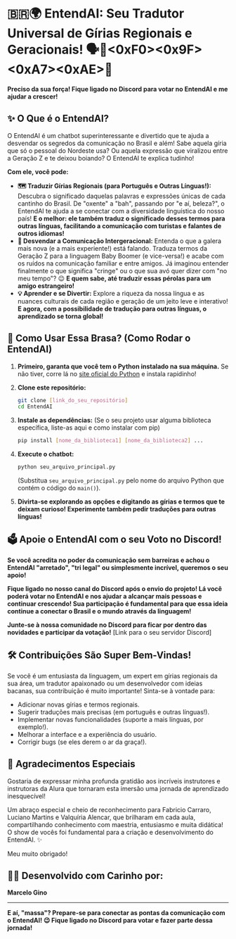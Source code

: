 # 🇧🇷🌍 EntendAI: Seu Tradutor Universal de Gírias Regionais e Geracionais! 🗣️👵<0xF0><0x9F><0xA7><0xAE>🤝

**Preciso da sua força! Fique ligado no Discord para votar no EntendAI e me ajudar a crescer!**

## ✨ O Que é o EntendAI?

O EntendAI é um chatbot superinteressante e divertido que te ajuda a desvendar os segredos da comunicação no Brasil e além! Sabe aquela gíria que só o pessoal do Nordeste usa? Ou aquela expressão que viralizou entre a Geração Z e te deixou boiando? O EntendAI te explica tudinho!

**Com ele, você pode:**

* **🗺️ Traduzir Gírias Regionais (para Português e Outras Línguas!):** Descubra o significado daquelas palavras e expressões únicas de cada cantinho do Brasil. De "oxente" a "bah", passando por "e aí, beleza?", o EntendAI te ajuda a se conectar com a diversidade linguística do nosso país! **E o melhor: ele também traduz o significado desses termos para outras línguas, facilitando a comunicação com turistas e falantes de outros idiomas!**
* **🔄 Desvendar a Comunicação Intergeracional:** Entenda o que a galera mais nova (e a mais experiente!) está falando. Traduza termos da Geração Z para a linguagem Baby Boomer (e vice-versa!) e acabe com os ruídos na comunicação familiar e entre amigos. Já imaginou entender finalmente o que significa "cringe" ou o que sua avó quer dizer com "no meu tempo"? 😉 **E quem sabe, até traduzir essas pérolas para um amigo estrangeiro!**
* **💡 Aprender e se Divertir:** Explore a riqueza da nossa língua e as nuances culturais de cada região e geração de um jeito leve e interativo! **E agora, com a possibilidade de tradução para outras línguas, o aprendizado se torna global!**

## 🚀 Como Usar Essa Brasa? (Como Rodar o EntendAI)

1.  **Primeiro, garanta que você tem o Python instalado na sua máquina.** Se não tiver, corre lá no [site oficial do Python](https://www.python.org/downloads/) e instala rapidinho!
2.  **Clone este repositório:**

    ```bash
    git clone [link_do_seu_repositório]
    cd EntendAI
    ```
3.  **Instale as dependências:** (Se o seu projeto usar alguma biblioteca específica, liste-as aqui e como instalar com pip)

    ```bash
    pip install [nome_da_biblioteca1] [nome_da_biblioteca2] ...
    ```
4.  **Execute o chatbot:**

    ```bash
    python seu_arquivo_principal.py
    ```
    (Substitua `seu_arquivo_principal.py` pelo nome do arquivo Python que contém o código do `main()`).

5.  **Divirta-se explorando as opções e digitando as gírias e termos que te deixam curioso! Experimente também pedir traduções para outras línguas!**

## 🗳️ Apoie o EntendAI com o seu Voto no Discord!

**Se você acredita no poder da comunicação sem barreiras e achou o EntendAI "arretado", "tri legal" ou simplesmente incrível, queremos o seu apoio!**

**Fique ligado no nosso canal do Discord após o envio do projeto! Lá você poderá votar no EntendAI e nos ajudar a alcançar mais pessoas e continuar crescendo! Sua participação é fundamental para que essa ideia continue a conectar o Brasil e o mundo através da linguagem!**

**Junte-se à nossa comunidade no Discord para ficar por dentro das novidades e participar da votação!**
[Link para o seu servidor Discord]

## 🛠️ Contribuições São Super Bem-Vindas!

Se você é um entusiasta da linguagem, um expert em gírias regionais da sua área, um tradutor apaixonado ou um desenvolvedor com ideias bacanas, sua contribuição é muito importante! Sinta-se à vontade para:

* Adicionar novas gírias e termos regionais.
* Sugerir traduções mais precisas (em português e outras línguas!).
* Implementar novas funcionalidades (suporte a mais línguas, por exemplo!).
* Melhorar a interface e a experiência do usuário.
* Corrigir bugs (se eles derem o ar da graça!).


## 🙏 Agradecimentos Especiais

Gostaria de expressar minha profunda gratidão aos incríveis instrutores e instrutoras da Alura que tornaram esta imersão uma jornada de aprendizado inesquecível!

Um abraço especial e cheio de reconhecimento para Fabricio Carraro, Luciano Martins e Valquíria Alencar, que brilharam em cada aula, compartilhando conhecimento com maestria, entusiasmo e muita didática! O show de vocês foi fundamental para a criação e desenvolvimento do EntendAI. ✨

Meu muito obrigado!

## 🧑‍💻 Desenvolvido com Carinho por:

**Marcelo Gino**

---

**E aí, "massa"? Prepare-se para conectar as pontas da comunicação com o EntendAI! 😉 Fique ligado no Discord para votar e fazer parte dessa jornada!**
